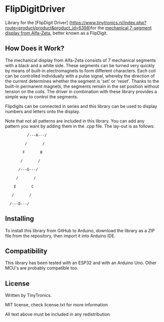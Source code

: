 # FlipDigitDriver

Library for the [FlipDigit Driver] (https://www.tinytronics.nl/index.php?route=product/product&product_id=6398)for the [mechanical 7-segment display from Alfa-Zeta](https://www.tinytronics.nl/index.php?route=product/product&product_id=6270), better known as a FlipDigit. 



## How Does it Work?

The mechanical display from Alfa-Zeta consists of 7 mechanical segments with a black and a white side. These segments can be turned very quickly by means of built-in electromagnets to form different characters. Each coil can be controlled individually with a pulse signal, whereby the direction of the current determines whether the segment is 'set' or 'reset'. Thanks to the built-in permanent magnets, the segments remain in the set position without tension on the coils. The driver in combination with these library provides a simple way to control the segments.



Flipdigits can be connected in series and this library can be used to display numbers and letters onto the display. 

Note that not all patterns are included in this library. You can add any pattern you want by adding them in the .cpp file. The lay-out is as follows: 

   

              /---A---/       

             /       /

            F       B

           /       /

          /---G---/

         /       /

        E       C

       /       /

      /---D---/





## Installing

To install this library from GitHub to Arduino, download the library as a ZIP file from the repository, then import it into Arduino IDE.



## Compatibility

This library has been tested with an ESP32 and with an Arduino Uno. Other MCU's are probably compatible too.



## License

Written by TinyTronics.

MIT license, check license.txt for more information

All text above must be included in any redistribution
